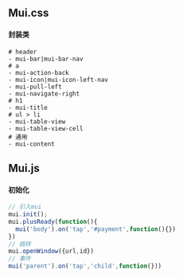 ## Mui.css

#### 封装类

~~~shell
# header
- mui-bar|mui-bar-nav
# a
- mui-action-back
- mui-icon|mui-icon-left-nav
- mui-pull-left
- mui-navigate-right
# h1
- mui-title
# ul > li
- mui-table-view
- mui-table-view-cell
# 通用
- mui-content
~~~

## Mui.js

#### 初始化

~~~js
// 引入mui
mui.init();
mui.plusReady(function(){
  mui('body').on('tap','#payment',function(){})
})
// 跳转
mui.openWindow({url,id})
// 事件
mui('parent').on('tap','child',function(}))
~~~

